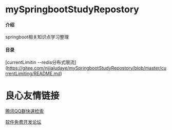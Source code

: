 # mySpringbootStudyRepostory

#### 介绍
springboot相关知识点学习整理

#### 目录
[currentLimitin --redis分布式限流] (https://gitee.com/nijialudaye/mySpringbootStudyRepostory/blob/master/currentLimiting/README.md)



 # 良心友情链接

[腾讯QQ群快速检索](http://u.720life.cn/s/8cf73f7c)

[软件免费开发论坛](http://u.720life.cn/s/bbb01dc0)